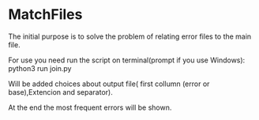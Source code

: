 # MatchFiles


The initial purpose is to solve the problem of relating error files to the main file.

For use you need run the script on terminal(prompt if you use Windows):
python3 run join.py

Will be added choices about output file( first collumn (error or base),Extencion and separator).

At the end the most frequent errors will be shown.
